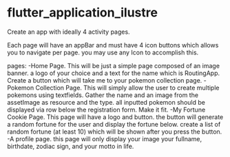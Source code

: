 # flutter_application_ilustre

Create an app with ideally 4 activity pages.

Each page will have an appBar and must have 4 icon buttons which allows you to navigate per page. you may use any Icon to accomplish this.

pages:
-Home Page. This will be just a simple page composed of an image banner. a logo of your choice and a text for the name which is RoutingApp. Create a button which will take me to your pokemon collection page.
-Pokemon Collection Page. This will simply allow the user to create multiple pokemons using textfields. Gather the name and an image from the assetImage as resource and the type. all inputted pokemon should be displayed via row below the registration form. Make it fit. 
-My Fortune Cookie Page. This page will have a logo and button. the button will generate a random fortune for the user and display the fortune below. create a list of random fortune (at least 10) which will be shown after you press the button.
-A profile page. this page will only display your image your fullname, birthdate, zodiac sign, and your motto in life.
